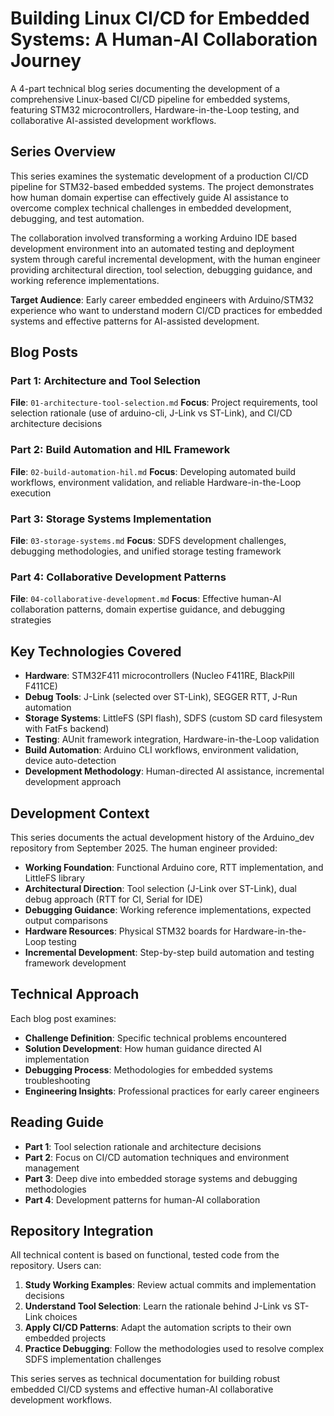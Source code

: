 # Building Linux CI/CD for Embedded Systems: A Human-AI Collaboration Journey

A 4-part technical blog series documenting the development of a comprehensive Linux-based CI/CD pipeline for embedded systems, featuring STM32 microcontrollers, Hardware-in-the-Loop testing, and collaborative AI-assisted development workflows.

## Series Overview

This series examines the systematic development of a production CI/CD pipeline for STM32-based embedded systems. The project demonstrates how human domain expertise can effectively guide AI assistance to overcome complex technical challenges in embedded development, debugging, and test automation.

The collaboration involved transforming a working Arduino IDE based development environment into an automated testing and deployment system through careful incremental development, with the human engineer providing architectural direction, tool selection, debugging guidance, and working reference implementations.

**Target Audience**: Early career embedded engineers with Arduino/STM32 experience who want to understand modern CI/CD practices for embedded systems and effective patterns for AI-assisted development.

## Blog Posts

### Part 1: Architecture and Tool Selection
**File**: `01-architecture-tool-selection.md`
**Focus**: Project requirements, tool selection rationale (use of arduino-cli, J-Link vs ST-Link), and CI/CD architecture decisions

### Part 2: Build Automation and HIL Framework
**File**: `02-build-automation-hil.md`
**Focus**: Developing automated build workflows, environment validation, and reliable Hardware-in-the-Loop execution

### Part 3: Storage Systems Implementation
**File**: `03-storage-systems.md`
**Focus**: SDFS development challenges, debugging methodologies, and unified storage testing framework

### Part 4: Collaborative Development Patterns
**File**: `04-collaborative-development.md`
**Focus**: Effective human-AI collaboration patterns, domain expertise guidance, and debugging strategies

## Key Technologies Covered

- **Hardware**: STM32F411 microcontrollers (Nucleo F411RE, BlackPill F411CE)
- **Debug Tools**: J-Link (selected over ST-Link), SEGGER RTT, J-Run automation
- **Storage Systems**: LittleFS (SPI flash), SDFS (custom SD card filesystem with FatFs backend)
- **Testing**: AUnit framework integration, Hardware-in-the-Loop validation
- **Build Automation**: Arduino CLI workflows, environment validation, device auto-detection
- **Development Methodology**: Human-directed AI assistance, incremental development approach

## Development Context

This series documents the actual development history of the Arduino_dev repository from September 2025. The human engineer provided:

- **Working Foundation**: Functional Arduino core, RTT implementation, and LittleFS library
- **Architectural Direction**: Tool selection (J-Link over ST-Link), dual debug approach (RTT for CI, Serial for IDE)
- **Debugging Guidance**: Working reference implementations, expected output comparisons
- **Hardware Resources**: Physical STM32 boards for Hardware-in-the-Loop testing
- **Incremental Development**: Step-by-step build automation and testing framework development

## Technical Approach

Each blog post examines:
- **Challenge Definition**: Specific technical problems encountered
- **Solution Development**: How human guidance directed AI implementation
- **Debugging Process**: Methodologies for embedded systems troubleshooting
- **Engineering Insights**: Professional practices for early career engineers

## Reading Guide

- **Part 1**: Tool selection rationale and architecture decisions
- **Part 2**: Focus on CI/CD automation techniques and environment management
- **Part 3**: Deep dive into embedded storage systems and debugging methodologies
- **Part 4**: Development patterns for human-AI collaboration

## Repository Integration

All technical content is based on functional, tested code from the repository. Users can:

1. **Study Working Examples**: Review actual commits and implementation decisions
2. **Understand Tool Selection**: Learn the rationale behind J-Link vs ST-Link choices
3. **Apply CI/CD Patterns**: Adapt the automation scripts to their own embedded projects
4. **Practice Debugging**: Follow the methodologies used to resolve complex SDFS implementation challenges

This series serves as technical documentation for building robust embedded CI/CD systems and effective human-AI collaborative development workflows.